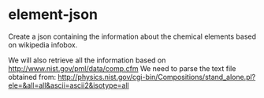 # element-json
Create a json containing the information about the chemical elements based on wikipedia infobox.

We will also retrieve all the information based on
http://www.nist.gov/pml/data/comp.cfm
We need to parse the text file obtained from:
http://physics.nist.gov/cgi-bin/Compositions/stand_alone.pl?ele=&all=all&ascii=ascii2&isotype=all

